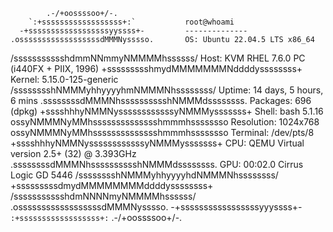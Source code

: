             .-/+oossssoo+/-.
        `:+ssssssssssssssssss+:`           root@whoami
      -+ssssssssssssssssssyyssss+-         --------------
    .ossssssssssssssssssdMMMNysssso.       OS: Ubuntu 22.04.5 LTS x86_64
   /ssssssssssshdmmNNmmyNMMMMhssssss/      Host: KVM RHEL 7.6.0 PC (i440FX + PIIX, 1996)
  +ssssssssshmydMMMMMMMNddddyssssssss+     Kernel: 5.15.0-125-generic
 /sssssssshNMMMyhhyyyyhmNMMMNhssssssss/    Uptime: 14 days, 5 hours, 6 mins
.ssssssssdMMMNhsssssssssshNMMMdssssssss.   Packages: 696 (dpkg)
+sssshhhyNMMNyssssssssssssyNMMMysssssss+   Shell: bash 5.1.16
ossyNMMMNyMMhsssssssssssssshmmmhssssssso   Resolution: 1024x768
ossyNMMMNyMMhsssssssssssssshmmmhssssssso   Terminal: /dev/pts/8
+sssshhhyNMMNyssssssssssssyNMMMysssssss+   CPU: QEMU Virtual version 2.5+ (32) @ 3.393GHz
.ssssssssdMMMNhsssssssssshNMMMdssssssss.   GPU: 00:02.0 Cirrus Logic GD 5446
 /sssssssshNMMMyhhyyyyhdNMMMNhssssssss/
  +sssssssssdmydMMMMMMMMddddyssssssss+
   /ssssssssssshdmNNNNmyNMMMMhssssss/
    .ossssssssssssssssssdMMMNysssso.
      -+sssssssssssssssssyyyssss+-
        `:+ssssssssssssssssss+:`
            .-/+oossssoo+/-.
